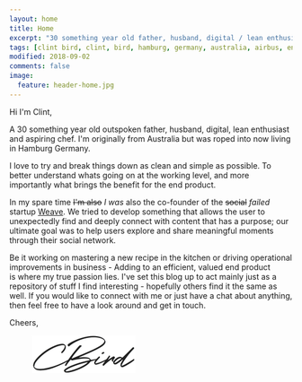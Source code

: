 ```yaml
---
layout: home
title: Home
excerpt: "30 something year old father, husband, digital / lean enthusiast and aspiring chef. 10+ years experience in design to cost, project management and operations management."
tags: [clint bird, clint, bird, hamburg, germany, australia, airbus, entrepreneur, startup, cost, dtc, dfx, lean, design to cost, automotive, aerospace, manufacturing, value, cost, reduction, python, automation, digitization, transformation, algorithm]
modified: 2018-09-02
comments: false
image:
  feature: header-home.jpg
---
```


Hi I'm Clint,

A 30 something year old outspoken father, husband, digital, lean enthusiast and aspiring chef. I'm originally from Australia but was roped into now living in Hamburg Germany. 

I love to try and break things down as clean and simple as possible. To better understand whats going on at the working level, and more importantly what brings the benefit for the end product. 

In my spare time ~~I'm also~~ *I was* also the co-founder of the ~~social~~ *failed* startup [Weave](https://www.clintbird.com/weave-post/). We tried to develop something that allows the user to unexpectedly find and deeply connect with content that has a purpose; our ultimate goal was to help users explore and share meaningful moments through their social network.

Be it working on mastering a new recipe in the kitchen or driving operational improvements in business - Adding to an efficient, valued end product is where my true passion lies. I've set this blog up to act mainly just as a repository of stuff I find interesting - hopefully others find it the same as well. If you would like to connect with me or just have a chat about anything, then feel free to have a look around and get in touch.

Cheers,
<figure>
	<img src="/images/signature.png">
</figure>
